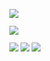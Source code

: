 
![](https://github.com/rust42/Mobile-Programming-Assignments/blob/main/Assignment%202/DinnerDecider/ScreenShots/Screenshot_20221023_094435.png)

![](https://github.com/rust42/Mobile-Programming-Assignments/raw/main/Assignment%202/DinnerDecider/ScreenShots/Screenshot_20221023_094527.png)

![](https://github.com/rust42/Mobile-Programming-Assignments/raw/main/Assignment%202/DinnerDecider/ScreenShots/Screenshot_20221023_094541.png)
![](https://github.com/rust42/Mobile-Programming-Assignments/raw/main/Assignment%202/DinnerDecider/ScreenShots/Screenshot_20221023_094619.png)
![](https://github.com/rust42/Mobile-Programming-Assignments/raw/main/Assignment%202/DinnerDecider/ScreenShots/Screenshot_20221023_094623.png)
